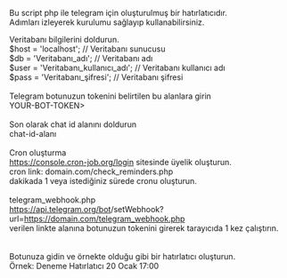 Bu script php ile telegram için oluşturulmuş bir hatırlatıcıdır. <br>
Adımları izleyerek kurulumu sağlayıp kullanabilirsiniz.

Veritabanı bilgilerini doldurun.<br>
$host = 'localhost'; // Veritabanı sunucusu<br>
$db   = 'Veritabanı_adı'; // Veritabanı adı<br>
$user = 'Veritabanı_kullanıcı_adı'; // Veritabanı kullanıcı adı<br>
$pass = 'Veritabanı_şifresi'; // Veritabanı şifresi
<br><br>
Telegram botunuzun tokenini belirtilen bu alanlara girin<br>
YOUR-BOT-TOKEN>
<br><br>
Son olarak chat id alanını doldurun<br>
chat-id-alanı
<br><br>
Cron oluşturma <br>
https://console.cron-job.org/login sitesinde üyelik oluşturun.<br>
cron link: domain.com/check_reminders.php <br>
dakikada 1 veya istediğiniz sürede cronu oluşturun.
<br><br>
telegram_webhook.php<br>
https://api.telegram.org/bot<YOUR-BOT-TOKEN>/setWebhook?url=https://domain.com/telegram_webhook.php<br>
verilen linkte <YOUR-BOT-TOKEN> alanına botunuzun tokenini girerek tarayıcıda 1 kez çalıştırın. <br>
<br><br>
Botunuza gidin ve örnekte olduğu gibi bir hatırlatıcı oluşturun.<br>
Örnek: Deneme Hatırlatıcı 20 Ocak 17:00
